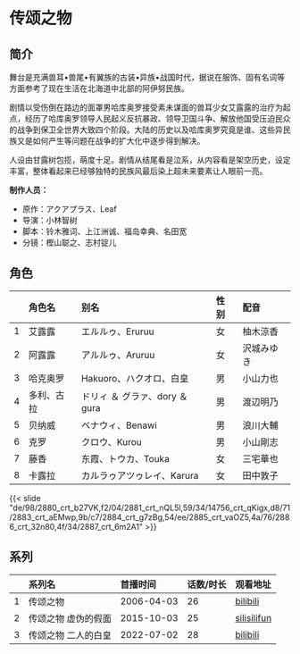# 传颂之物


## 简介

舞台是充满兽耳•兽尾•有翼族的古装•异族•战国时代，据说在服饰、固有名词等方面参考了现在生活在北海道中北部的阿伊努民族。

剧情以受伤倒在路边的面罩男哈库奥罗接受素未谋面的兽耳少女艾露露的治疗为起点，经历了哈库奥罗领导人民起义反抗暴政、领导卫国斗争、解放他国受压迫民众的战争到保卫全世界大致四个阶段。大陆的历史以及哈库奥罗究竟是谁、这些异民族又是如何产生等问题在战争的扩大化中逐步得到解决。

人设由甘露树包揽，萌度十足。剧情从结尾看是泣系，从内容看是架空历史，设定丰富，整体看起来已经够独特的民族风最后染上超未来要素让人眼前一亮。

**制作人员：**
- 原作：アクアプラス、Leaf
- 导演：小林智树
- 脚本：铃木雅词、上江洲诚、福岛幸典、名田宽
- 分镜：樫山聪之、志村锭儿

## 角色

|     |   角色名   |   别名  | 性别 |  配音  |
|:--- |:------  |:----      |:---  |:--   |
| 1 | 艾露露 | エルルゥ、Eruruu | 女 | 柚木涼香 |
| 2 | 阿露露 | アルルゥ、Aruruu | 女 | 沢城みゆき |
| 3 | 哈克奥罗 | Hakuoro、ハクオロ、白皇 | 男 | 小山力也 |
| 4 | 多利、古拉 | ドリィ ＆ グラァ、dory ＆ gura | 男 | 渡辺明乃 |
| 5 | 贝纳威 | ベナウィ、Benawi | 男 | 浪川大輔 |
| 6 | 克罗 | クロウ、Kurou | 男 | 小山剛志 |
| 7 | 藤香 | 东霞、トウカ、Touka | 女 | 三宅華也 |
| 8 | 卡露拉 | カルラゥアツゥレイ、Karura | 女 | 田中敦子 |

{{< slide "de/98/2880_crt_b27VK,f2/04/2881_crt_nQL5l,59/34/14756_crt_qKigx,d8/71/2883_crt_aEMwp,9b/c7/2884_crt_g7zBg,54/ee/2885_crt_vaOZ5,4a/76/2886_crt_32n80,4f/34/2887_crt_6m2A1" >}}

## 系列

|     |   系列名   |   首播时间  | 话数/时长  | 观看地址 |
|:---  |:------    |:----      |:---       |:---  |
| 1 | 传颂之物 | 2006-04-03 | 26 | [bilibili](https://www.bilibili.com/bangumi/play/ss1388)  |
| 2 | 传颂之物 虚伪的假面 | 2015-10-03 | 25 | [silisilifun](https://www.silisilifun.com/vodplay/j377777Z/2/1/)  |
| 3 | 传颂之物 二人的白皇 | 2022-07-02 | 28 | [bilibili](https://www.bilibili.com/bangumi/play/ss42104)  |




